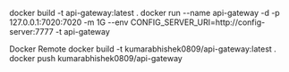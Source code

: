 docker build -t api-gateway:latest .
docker run --name api-gateway -d -p 127.0.0.1:7020:7020 -m 1G --env CONFIG_SERVER_URI=http://config-server:7777 -t api-gateway 

Docker Remote
docker build -t kumarabhishek0809/api-gateway:latest .
docker push kumarabhishek0809/api-gateway